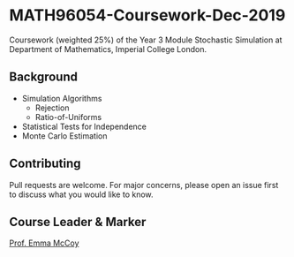 # MATH96054-Coursework-Dec-2019
Coursework (weighted 25%) of the Year 3 Module Stochastic Simulation at Department of Mathematics, Imperial College London.

## Background
* Simulation Algorithms
     * Rejection
     * Ratio-of-Uniforms
* Statistical Tests for Independence
* Monte Carlo Estimation


## Contributing
Pull requests are welcome. For major concerns, please open an issue first to discuss what you would like to know.

## Course Leader & Marker
[Prof. Emma McCoy](http://wwwf.imperial.ac.uk/~ejm/)
